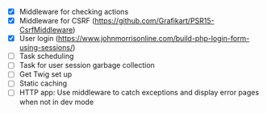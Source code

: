 - [x] Middleware for checking actions
- [x] Middleware for CSRF (https://github.com/Grafikart/PSR15-CsrfMiddleware)
- [x] User login (https://www.johnmorrisonline.com/build-php-login-form-using-sessions/)
- [ ] Task scheduling
- [ ] Task for user session garbage collection
- [ ] Get Twig set up
- [ ] Static caching
- [ ] HTTP app: Use middleware to catch exceptions and display error pages when not in dev mode
